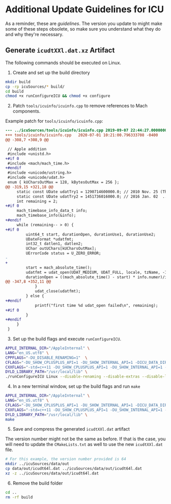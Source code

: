# Additional Update Guidelines for ICU

As a reminder, these are *guidelines*. The version you update to might make some of these steps obsolete, so make sure you understand what they do and why they're necessary.

## Generate `icudtXXl.dat.xz` Artifact

The following commands should be executed on Linux.

1. Create and set up the build directory

```sh
mkdir build
cp -rp icuSources/* build/
cd build
chmod +x runConfigureICU && chmod +x configure
```

2. Patch `tools/icuinfo/icuinfo.cpp` to remove references to Mach components. 

Example patch for `tools/icuinfo/icuinfo.cpp`:
```patch
--- ../icuSources/tools/icuinfo/icuinfo.cpp	2019-09-07 22:44:27.000000000 -0400
+++ tools/icuinfo/icuinfo.cpp	2020-07-01 10:21:00.796333708 -0400
@@ -308,7 +308,9 @@

 // Apple addition
 #include <unistd.h>
+#if 0
 #include <mach/mach_time.h>
+#endif
 #include <unicode/ustring.h>
 #include <unicode/udat.h>
 enum { kUCharsOutMax = 128, kBytesOutMax = 256 };
@@ -319,15 +321,18 @@
     static const UDate udatTry1 = 1290714600000.0; // 2010 Nov. 25 (Thurs) 11:50:00 AM PT
     static const UDate udatTry2 = 1451736016000.0; // 2016 Jan. 02  ...
     int remaining = 2;
+#if 0
     mach_timebase_info_data_t info;
     mach_timebase_info(&info);
+#endif
     while (remaining-- > 0) {
+#if 0
         uint64_t start, durationOpen, durationUse1, durationUse2;
         UDateFormat *udatfmt;
         int32_t datlen1, datlen2;
         UChar outUChars[kUCharsOutMax];
         UErrorCode status = U_ZERO_ERROR;
-
+
         start = mach_absolute_time();
         udatfmt = udat_open(UDAT_MEDIUM, UDAT_FULL, locale, tzName, -1, NULL, 0, &status);
         durationOpen = ((mach_absolute_time() - start) * info.numer)/info.denom;
@@ -347,8 +352,11 @@
             }
             udat_close(udatfmt);
         } else {
+#endif
             printf("first time %d udat_open failed\n", remaining);
+#if 0
         }
+#endif
     }
 }
```

3. Set up the build flags and execute `runConfigureICU`.
```sh
APPLE_INTERNAL_DIR="/AppleInternal" \
LANG="en_US.utf8" \
CPPFLAGS="-DU_DISABLE_RENAMING=1"  \
CFLAGS="-DU_SHOW_CPLUSPLUS_API=1 -DU_SHOW_INTERNAL_API=1 -DICU_DATA_DIR=\"\\\"/usr/local/share/icu/\\\"\" -DICU_DATA_DIR_PREFIX_ENV_VAR=\"\\\"APPLE_FRAMEWORKS_ROOT\\\"\" -m64 -g -Os -fno-exceptions -fvisibility=hidden" \
CXXFLAGS="-std=c++11 -DU_SHOW_CPLUSPLUS_API=1 -DU_SHOW_INTERNAL_API=1 -DICU_DATA_DIR=\"\\\"/usr/local/share/icu/\\\"\" -DICU_DATA_DIR_PREFIX_ENV_VAR=\"\\\"APPLE_FRAMEWORKS_ROOT\\\"\" -m64 -g -Os -fno-exceptions -fvisibility=hidden -fvisibility-inlines-hidden" \
DYLD_LIBRARY_PATH="/usr/local/lib" \
./runConfigureICU Linux --disable-renaming --disable-extras --disable-layout --disable-samples --with-data-packaging=archive --prefix=/usr/local --with-library-bits=64
```

4. In a new terminal window, set up the build flags and run `make`
```sh
APPLE_INTERNAL_DIR="/AppleInternal" \
LANG="en_US.utf8" \
CFLAGS="-DU_SHOW_CPLUSPLUS_API=1 -DU_SHOW_INTERNAL_API=1 -DICU_DATA_DIR=\"\\\"/usr/local/share/icu/\\\"\" -DICU_DATA_DIR_PREFIX_ENV_VAR=\"\\\"APPLE_FRAMEWORKS_ROOT\\\"\" -m64 -g -Os -fno-exceptions -fvisibility=hidden" \
CXXFLAGS="-std=c++11 -DU_SHOW_CPLUSPLUS_API=1 -DU_SHOW_INTERNAL_API=1 -DICU_DATA_DIR=\"\\\"/usr/local/share/icu/\\\"\" -DICU_DATA_DIR_PREFIX_ENV_VAR=\"\\\"APPLE_FRAMEWORKS_ROOT\\\"\" -m64 -g -Os -fno-exceptions -fvisibility=hidden -fvisibility-inlines-hidden" \
DYLD_LIBRARY_PATH="/usr/local/lib" \
make
```

5. Save and compress the generated `icudtXXl.dat` artifact

The version number might not be the same as before. If that is the case, you will need to update the `CMakeLists.txt` as well to use the new `icudtXXl.dat` file.

```sh
# For this example, the version number provided is 64
mkdir ../icuSources/data/out
cp data/out/icudt64l.dat ../icuSources/data/out/icudt64l.dat
xz -z ../icuSources/data/out/icudt64l.dat
```

6. Remove the build folder

```sh
cd ..
rm -rf build
```